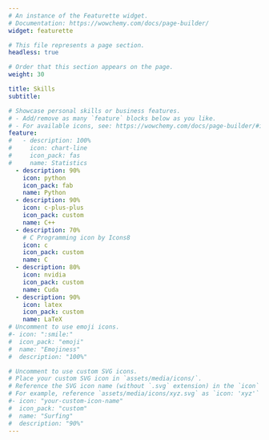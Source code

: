 ```yaml
---
# An instance of the Featurette widget.
# Documentation: https://wowchemy.com/docs/page-builder/
widget: featurette

# This file represents a page section.
headless: true

# Order that this section appears on the page.
weight: 30

title: Skills
subtitle:

# Showcase personal skills or business features.
# - Add/remove as many `feature` blocks below as you like.
# - For available icons, see: https://wowchemy.com/docs/page-builder/#icons
feature:
#   - description: 100%
#     icon: chart-line
#     icon_pack: fas
#     name: Statistics
  - description: 90%
    icon: python
    icon_pack: fab
    name: Python
  - description: 90%
    icon: c-plus-plus
    icon_pack: custom
    name: C++
  - description: 70%
    # C Programming icon by Icons8
    icon: c
    icon_pack: custom
    name: C
  - description: 80%
    icon: nvidia
    icon_pack: custom
    name: Cuda
  - description: 90%
    icon: latex
    icon_pack: custom
    name: LaTeX
# Uncomment to use emoji icons.
#- icon: ":smile:"
#  icon_pack: "emoji"
#  name: "Emojiness"
#  description: "100%"

# Uncomment to use custom SVG icons.
# Place your custom SVG icon in `assets/media/icons/`.
# Reference the SVG icon name (without `.svg` extension) in the `icon` field.
# For example, reference `assets/media/icons/xyz.svg` as `icon: 'xyz'`
#- icon: "your-custom-icon-name"
#  icon_pack: "custom"
#  name: "Surfing"
#  description: "90%"
---
```

